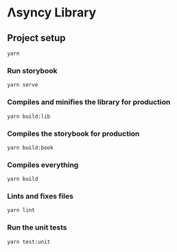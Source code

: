 # Λsyncy Library

## Project setup

```
yarn
```

### Run storybook

```
yarn serve
```

### Compiles and minifies the library for production

```
yarn build:lib
```

### Compiles the storybook for production

```
yarn build:book
```

### Compiles everything
```
yarn build
```

### Lints and fixes files

```
yarn lint
```

### Run the unit tests

```
yarn test:unit
```